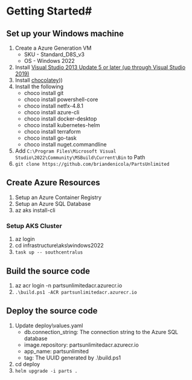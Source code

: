 # Getting Started#

## Set up your Windows machine
1. Create a Azure Generation VM 
    - SKU - Standard_D8S_v3
    - OS  - Windows 2022
1. Install [Visual Studio 2013 Update 5 or later (up through Visual Studio 2019)](http://www.visualstudio.com)
1. Install [chocolatey](https://community.chocolatey.org/install.ps1')))
1. Install the following
    - choco install git
    - choco install powershell-core
    - choco install netfx-4.8.1
    - choco install azure-cli
    - choco install docker-desktop
    - choco install kubernetes-helm
    - choco install terraform
    - choco install go-task
    - choco install nuget.commandline
1. Add `C:\Program Files\Microsoft Visual Studio\2022\Community\MSBuild\Current\Bin` to Path
1. `git clone https://github.com/briandenicola/PartsUnlimited`

## Create Azure Resources
1. Setup an Azure Container Registry
1. Setup an Azure SQL Database
1. az aks install-cli

### Setup AKS Cluster
1. az login 
1. cd infrastructure\aks\windows2022
1. `task up -- southcentralus`

## Build the source code
1. az acr login -n partsunlimitedacr.azurecr.io
1. `.\build.ps1 -ACR partsunlimitedacr.azurecr.io`

## Deploy the source code
1. Update deploy\values.yaml
    - db.connection_string: The connection string to the Azure SQL database
    - image.repository: partsunlimitedacr.azurecr.io
    - app_name: partsunlimited
    - tag: The UUID generated by .\build.ps1
1. cd deploy
1. `helm upgrade -i parts .`